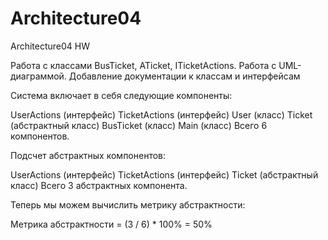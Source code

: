 # Architecture04
Architecture04 HW

Работа с классами BusTicket, ATicket, ITicketActions.
Работа с UML-диаграммой.
Добавление документации к классам и интерфейсам


Cистема включает в себя следующие компоненты:

UserActions (интерфейс)
TicketActions (интерфейс)
User (класс)
Ticket (абстрактный класс)
BusTicket (класс)
Main (класс)
Всего 6 компонентов.

Подсчет абстрактных компонентов:

UserActions (интерфейс)
TicketActions (интерфейс)
Ticket (абстрактный класс)
Всего 3 абстрактных компонента.

Теперь мы можем вычислить метрику абстрактности:

Метрика абстрактности = (3 / 6) * 100% = 50%
